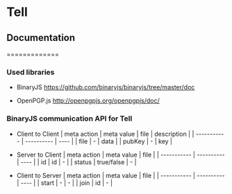 # Tell 

## Documentation
=============

### Used libraries
* BinaryJS
https://github.com/binaryjs/binaryjs/tree/master/doc

* OpenPGP.js
http://openpgpjs.org/openpgpjs/doc/

### BinaryJS communication API for Tell
* Client to Client
| meta action | meta value | file | description |
| ----------- | ---------- | ---- |
| file        | -          | data |
| pubKey      | -          | key  |

* Server to Client
| meta action | meta value | file |
| ----------- | ---------- | ---- |
| id          | id         | -    |
| status      | true/false | -    |

* Client to Server
| meta action | meta value | file |
| ----------- | ---------- | ---- |
| start       | -          | -    | 
| join        | id         | -    |

